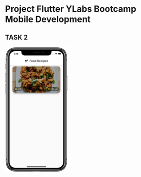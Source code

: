 # Project Flutter  YLabs Bootcamp Mobile Development

## TASK 2
 
![Recipe Food App Screenshot](asset/food.PNG)
